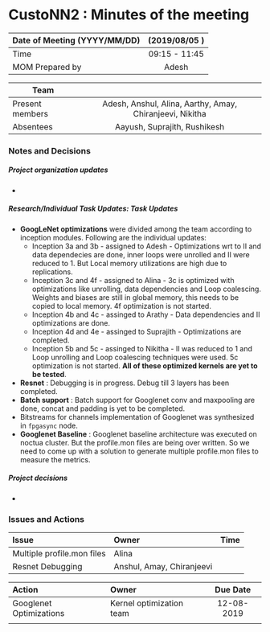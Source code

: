 # CustoNN2 : Minutes of the meeting


| Date of Meeting (YYYY/MM/DD)  | (2019/08/05 )  |  
|:--- | :---: |  
| Time  |  09:15 - 11:45 |  
| MOM Prepared by  | Adesh  |  

| Team | |
| --- | :---: |
| Present members | Adesh, Anshul, Alina, Aarthy, Amay, Chiranjeevi, Nikitha | 
| Absentees | Aayush, Suprajith, Rushikesh |

### Notes and Decisions 
##### Project organization updates
-  
##### Research/Individual Task Updates: Task Updates
-  **GoogLeNet optimizations** were divided among the team according to inception modules. Following are the individual updates:
    - Inception 3a and 3b - assigned to Adesh  - Optimizations wrt to II and data dependecies are done, inner loops were unrolled and II were reduced to 1. But Local memory utilizations are high due to replications. 
    - Inception 3c and 4f - assigned to Alina - 3c is optimized with optimizations like unrolling, data dependencies and Loop coalescing. Weights and biases are still in global memory, this needs to be copied to local memory. 4f optimization is not started.
    - Inception 4b and 4c - assinged to Arathy - Data dependencies and II optimizations are done. 
    - Inception 4d and 4e - assinged to Suprajith - Optimizations are completed.
    - Inception 5b and 5c - assinged to Nikitha - II was reduced to 1 and Loop unrolling and Loop coalescing techniques were used. 5c optimization is not started.
**All of these optimized kernels are yet to be tested**.
- **Resnet** : Debugging is in progress. Debug till 3 layers has been completed.
- **Batch support** : Batch support for Googlenet conv and maxpooling are done, concat and padding is yet to be completed.
- Bitstreams for channels implementation of Googlenet was synthesized in `fpgasync` node.
- **Googlenet Baseline** : Googlenet baseline architecture was executed on noctua cluster. But the profile.mon files are being over written. So we need to come up with a solution to generate multiple profile.mon files to measure the metrics.

##### Project decisions
-

### Issues and Actions
| Issue | Owner | Time |
|:--- | :--- | :---: |
| Multiple profile.mon files | Alina |
| Resnet Debugging | Anshul, Amay, Chiranjeevi |

|Action| Owner|Due Date|
|:--- | :--- | :---: |
| Googlenet Optimizations | Kernel optimization team | 12-08-2019
|  |  |
